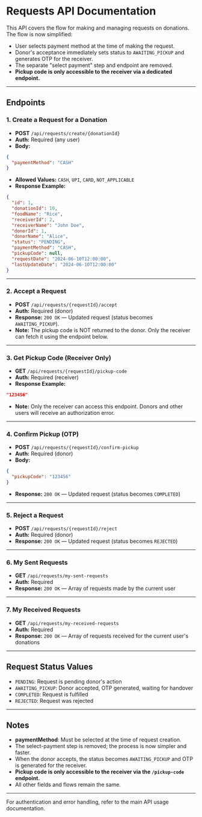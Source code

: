 # Requests API Documentation

This API covers the flow for making and managing requests on donations. The flow is now simplified:

- User selects payment method at the time of making the request.
- Donor's acceptance immediately sets status to `AWAITING_PICKUP` and generates OTP for the receiver.
- The separate "select payment" step and endpoint are removed.
- **Pickup code is only accessible to the receiver via a dedicated endpoint.**

---

## Endpoints

### 1. Create a Request for a Donation

- **POST** `/api/requests/create/{donationId}`
- **Auth:** Required (any user)
- **Body:**

```json
{
  "paymentMethod": "CASH"
}
```

- **Allowed Values:** `CASH`, `UPI`, `CARD`, `NOT_APPLICABLE`
- **Response Example:**

```json
{
  "id": 1,
  "donationId": 10,
  "foodName": "Rice",
  "receiverId": 2,
  "receiverName": "John Doe",
  "donorId": 1,
  "donorName": "Alice",
  "status": "PENDING",
  "paymentMethod": "CASH",
  "pickupCode": null,
  "requestDate": "2024-06-10T12:00:00",
  "lastUpdateDate": "2024-06-10T12:00:00"
}
```

---

### 2. Accept a Request

- **POST** `/api/requests/{requestId}/accept`
- **Auth:** Required (donor)
- **Response:** `200 OK` — Updated request (status becomes `AWAITING_PICKUP`).
- **Note:** The pickup code is NOT returned to the donor. Only the receiver can fetch it using the endpoint below.

---

### 3. Get Pickup Code (Receiver Only)

- **GET** `/api/requests/{requestId}/pickup-code`
- **Auth:** Required (receiver)
- **Response Example:**

```json
"123456"
```

- **Note:** Only the receiver can access this endpoint. Donors and other users will receive an authorization error.

---

### 4. Confirm Pickup (OTP)

- **POST** `/api/requests/{requestId}/confirm-pickup`
- **Auth:** Required (donor)
- **Body:**

```json
{
  "pickupCode": "123456"
}
```

- **Response:** `200 OK` — Updated request (status becomes `COMPLETED`)

---

### 5. Reject a Request

- **POST** `/api/requests/{requestId}/reject`
- **Auth:** Required (donor)
- **Response:** `200 OK` — Updated request (status becomes `REJECTED`)

---

### 6. My Sent Requests

- **GET** `/api/requests/my-sent-requests`
- **Auth:** Required
- **Response:** `200 OK` — Array of requests made by the current user

---

### 7. My Received Requests

- **GET** `/api/requests/my-received-requests`
- **Auth:** Required
- **Response:** `200 OK` — Array of requests received for the current user's donations

---

## Request Status Values

- `PENDING`: Request is pending donor's action
- `AWAITING_PICKUP`: Donor accepted, OTP generated, waiting for handover
- `COMPLETED`: Request is fulfilled
- `REJECTED`: Request was rejected

---

## Notes

- **paymentMethod**: Must be selected at the time of request creation.
- The select-payment step is removed; the process is now simpler and faster.
- When the donor accepts, the status becomes `AWAITING_PICKUP` and OTP is generated for the receiver.
- **Pickup code is only accessible to the receiver via the `/pickup-code` endpoint.**
- All other fields and flows remain the same.

---

For authentication and error handling, refer to the main API usage documentation.
